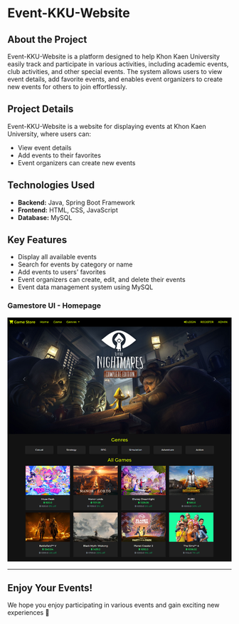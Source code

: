# Event-KKU-Website

## About the Project
Event-KKU-Website is a platform designed to help Khon Kaen University easily track and participate in various activities, including academic events, club activities, and other special events. The system allows users to view event details, add favorite events, and enables event organizers to create new events for others to join effortlessly.

## Project Details
Event-KKU-Website is a website for displaying events at Khon Kaen University, where users can:
- View event details
- Add events to their favorites
- Event organizers can create new events

## Technologies Used
- **Backend:** Java, Spring Boot Framework
- **Frontend:** HTML, CSS, JavaScript
- **Database:** MySQL

## Key Features
- Display all available events
- Search for events by category or name
- Add events to users' favorites
- Event organizers can create, edit, and delete their events
- Event data management system using MySQL

### Gamestore UI - Homepage
![Gamestore UI - Homepage](https://github.com/iamnotbibia/Game-Store-Website/blob/main/assets/home_game.png?raw=true)

---

## Enjoy Your Events!
We hope you enjoy participating in various events and gain exciting new experiences 🎉

